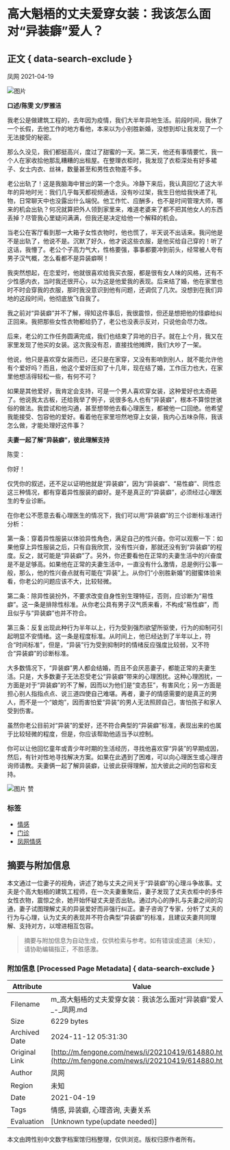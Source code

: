 # 高大魁梧的丈夫爱穿女装：我该怎么面对“异装癖”爱人？

## 正文 { data-search-exclude }


凤网 2021-04-19

![图片](http://a2.img.fengone.com/fd8b937f16a10d5492c9122473226550@100Q_680w)

**口述/陈雯 文/罗雅洁**

我老公是做建筑工程的，去年因为疫情，我们大半年异地生活。前段时间，我休了一个长假，去他工作的地方看他，本来以为小别胜新婚，没想到却让我发现了一个无法接受的秘密。

那么久没见，我们都挺高兴，度过了甜蜜的一天。第二天，他还有事情要忙，我一个人在家收拾他那乱糟糟的出租屋。在整理衣柜时，我发现了衣柜深处有好多裙子、女士内衣、丝袜，数量甚至和男性衣物差不多。

老公出轨了！这是我脑海中冒出的第一个念头。冷静下来后，我认真回忆了这大半年的异地时光：我们几乎每天都视频通话，没有吵过架，我生日他给我快递了礼物，日常聊天中也没露出什么端倪。他工作忙、应酬多，也不是时间管理大师，哪来的机会出轨？何况就算把外人领到家里来，难道老婆来了都不把其他女人的东西丢掉？尽管我心里疑问满满，但我还是决定给他一个解释的机会。

当老公在客厅看到那一大箱子女性衣物时，他也慌了，半天说不出话来。我问他是不是出轨了，他说不是。沉默了好久，他才说这些衣服，是他买给自己穿的！听了这话，我懵了。老公个子高力气大，性格要强，事事都要冲到前头，经常被人夸有男子汉气概，怎么看都不是异装癖啊！

我突然想起，在恋爱时，他就很喜欢给我买衣服，都是很有女人味的风格，还有不少性感内衣，当时我还很开心，以为这是他爱我的表现。后来结了婚，他在家里也时不时会穿我的衣服，那时我没意识到他有问题，还调侃了几次。没想到在我们异地的这段时间，他彻底放飞自我了。

我之前对“异装癖”并不了解，得知这件事后，我很震惊，但还是想把他的怪癖给纠正回来。我把那些女性衣物都给扔了，老公也没表示反对，只说他会尽力改。

后来，老公的工作任务圆满完成，我们也结束了异地的日子。就在上个月，我又在家里发现了他买的女装。这次我没有忍，直接找他摊牌，我们大吵了一架。

他说，他只是喜欢穿女装而已，还只是在家穿，又没有影响到别人，就不能允许他有个爱好吗？而且，他这个爱好压抑了十几年，现在结了婚，工作压力也大，在家里他想活得轻松一些，有何不可？

如果是其他爱好，我肯定会支持，可是一个男人喜欢穿女装，这种爱好也太奇葩了。他说我太古板，还给我举了例子，说很多名人也有“异装癖”，根本不算惊世骇俗的做法。我尝试和他沟通，甚至想带他去看心理医生，都被他一口回绝。他希望我能接受、包容他的爱好。看着他在家里坦然地穿上女装，我内心五味杂陈，我该怎么做，才能处理好这件事？

**夫妻一起了解“异装癖”，彼此理解支持**

陈雯：

你好！

仅凭你的叙述，还不足以证明他就是“异装癖”，因为“异装癖”、“易性癖”、同性恋这三种情况，都有穿着异性服装的癖好。是不是真正的“异装癖”，必须经过心理医生的专业诊断。

在你老公不愿意去看心理医生的情况下，我们可以用“异装癖”的三个诊断标准进行分析：

第一条：穿着异性服装以体验异性角色，满足自己的性兴奋。你可以观察一下：如果他穿上异性服装之后，只有自我欣赏，没有性兴奋，那就还没有到“异装癖”的程度。反之，就可能是“异装癖”了。另外，你还要看他在正常的夫妻生活中的兴奋度是不是足够高。如果他在正常的夫妻生活中，一直没有什么激情，总是例行公事一般，那么，他的性兴奋点就有可能在“异装”上。从你们“小别胜新婚”的甜蜜体验来看，你老公的问题应该不大，比较轻微。

第二条：除异性装扮外，不要求改变自身性别生理特征，否则，应诊断为“易性癖”。这一条是排除性标准。从你老公具有男子汉气质来看，不构成“易性癖”，而且似乎与“异装癖”也并不符合。

第三条：反复出现此种行为半年以上，行为受到强烈欲望所驱使，行为的抑制可引起明显不安情绪。这一条是程度标准。从时间上，他已经达到了半年以上，符合“时间标准”，但是，“异装”行为受到抑制时的情绪反应强度比较弱，又不符合“异装癖”的诊断标准。

大多数情况下，“异装癖”男人都会结婚，而且不会厌恶妻子，都能正常的夫妻生活。只是，大多数妻子无法忍受老公“异装癖”带来的心理困扰。这种心理困扰，一方面是对于“异装癖”的不了解，因而以为他们是“变态狂”，有害风化；另一方面是担心别人指指点点、说三道四使自己难堪。再者，妻子的情感需要的是真正的男人，而不是一个“娘炮”，因而害怕爱“异装”的男人无法照顾自己，害怕孩子和家人受到伤害。

虽然你老公目前对“异装”的爱好，还不符合典型的“异装癖”标准，表现出来的也属于比较轻微的程度，但是，你应该帮助他适当予以控制。

你可以让他回忆童年或青少年时期的生活经历，寻找他喜欢穿“异装”的早期成因，然后，有针对性地寻找解决方案。如果在此遇到了困难，可以向心理医生或心理咨询师请教。夫妻俩一起了解异装癖，让彼此获得理解，加大彼此之间的包容和支持。

![图片](https://m.fengone.com/images/dz.png?v=662380e230b28) 赞

### 标签
- [情感](https://m.fengone.com/tag/%E6%83%85%E6%84%9F/ "情感")
- [门诊](https://m.fengone.com/tag/%E9%97%A8%E8%AF%8A/ "门诊")
- [凤网情感](https://m.fengone.com/tag/%E5%87%A4%E7%BD%91%E6%83%85%E6%84%9F/ "凤网情感")
<!-- tcd_original_link http://m.fengone.com/news/i/20210419/614880.html -->
## 摘要与附加信息

<!-- tcd_abstract -->
本文通过一位妻子的视角，讲述了她与丈夫之间关于“异装癖”的心理斗争故事。丈夫是个高大魁梧的建筑工程师，在一次夫妻重聚后，妻子发现了丈夫衣柜中的多件女性衣物，震惊之余，她开始怀疑丈夫是否出轨。通过内心的挣扎与夫妻之间的沟通，妻子试图理解丈夫的异装爱好而非强行纠正。妻子咨询了专家，分析了丈夫的行为与心理，认为丈夫的表现并不符合典型“异装癖”的标准，且建议夫妻共同理解、支持对方，以增进相互包容。
<!-- tcd_abstract_end -->

> 摘要与附加信息为自动生成，仅供检索与参考。如有错误或遗漏（未知），请协助编辑指正，不胜感激。

### 附加信息 [Processed Page Metadata] { data-search-exclude }

| Attribute       | Value                                  |
|-----------------|----------------------------------------|
| Filename        | m_高大魁梧的丈夫爱穿女装：我该怎么面对“异装癖”爱人？_-_凤网.md                             |
| Size            | 6229 bytes                           |
| Archived Date   | 2024-11-12 05:31:30                             |
| Original Link   | [http://m.fengone.com/news/i/20210419/614880.html](http://m.fengone.com/news/i/20210419/614880.html)                       |
| Author          | 凤网                               |
| Region          | 未知                               |
| Date            | 2021-04-19                                 |
| Tags            | 情感, 异装癖, 心理咨询, 夫妻关系                                 |
| Evaluation            | [Unknown type(update needed)]                                 |
<!-- tcd_table_end -->

本文由跨性别中文数字档案馆归档整理，仅供浏览。版权归原作者所有。
